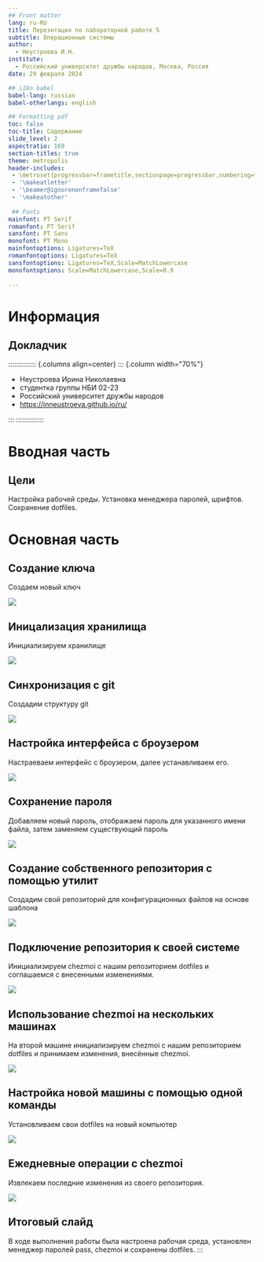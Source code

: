 ```yaml
---
## Front matter
lang: ru-RU
title: Перезнтация по лабораторной работе 5
subtitle: Операционные системы 
author:
  - Неустроева И.Н.
institute:
  - Российский университет дружбы народов, Москва, Россия
date: 29 февраля 2024

## i18n babel
babel-lang: russian
babel-otherlangs: english

## Formatting pdf
toc: false
toc-title: Содержание
slide_level: 2
aspectratio: 169
section-titles: true
theme: metropolis
header-includes:
 - \metroset{progressbar=frametitle,sectionpage=progressbar,numbering=fraction}
 - '\makeatletter'
 - '\beamer@ignorenonframefalse'
 - '\makeatother'
 
 ## Fonts
mainfont: PT Serif
romanfont: PT Serif
sansfont: PT Sans
monofont: PT Mono
mainfontoptions: Ligatures=TeX
romanfontoptions: Ligatures=TeX
sansfontoptions: Ligatures=TeX,Scale=MatchLowercase
monofontoptions: Scale=MatchLowercase,Scale=0.9
 
---
```


# Информация

## Докладчик

:::::::::::::: {.columns align=center}
::: {.column width="70%"}

  * Неустроева Ирина Николаевна
  * студентка группы НБИ 02-23
  * Российский университет дружбы народов
  * <https://inneustroeva.github.io/ru/>

:::
::::::::::::::

# Вводная часть

## Цели 

Настройка рабочей среды. Установка менеджера паролей, шрифтов. Сохранение dotfiles.

# Основная часть
 
## Создание ключа

Создаем новый ключ 

![](image/1.jpg)


## Иницализация хранилища

Инициализируем хранилище

![](image/2.jpg)

## Синхронизация с git

Создадим структуру git

![](image/3.jpg)

## Настройка интерфейса с броузером

Настраеваем интерфейс с броузером, далее устанавливаем его.

![](image/4.jpg)

## Сохранение пароля

Добавляем новый пароль, отображаем пароль для указанного имени файла, затем заменяем существующий пароль 

![](image/6.jpg)

## Создание собственного репозитория с помощью утилит

Создадим свой репозиторий для конфигурационных файлов на основе шаблона

![](image/8.jpg)

## Подключение репозитория к своей системе

Инициализируем chezmoi с нашим репозиторием dotfiles и соглашаемся с внесенными изменениями.

![](image/9.jpg)

## Использование chezmoi на нескольких машинах

На второй машине инициализируем chezmoi с нашим репозиторием dotfiles и принимаем изменения, внесённые chezmoi.

![](image/10.jpg)

## Настройка новой машины с помощью одной команды

Установливаем свои dotfiles на новый компьютер 

![](image/11.jpg)

## Ежедневные операции c chezmoi

Извлекаем последние изменения из своего репозитория.

![](image/12.jpg)

## Итоговый слайд

В ходе выполнения работы была настроена рабочая среда, установлен менеджер паролей pass, chezmoi и сохранены dotfiles.
:::


